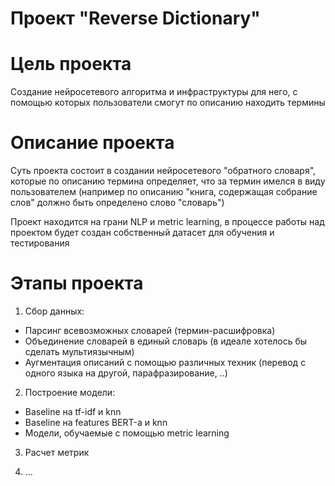 # Проект "Reverse Dictionary"



# Цель проекта
 Создание нейросетевого алгоритма и инфраструктуры для него, с помощью которых пользователи смогут по описанию находить термины


# Описание проекта
Суть проекта состоит в создании нейросетевого "обратного словаря", которые по описанию термина определяет, что за термин имелся в виду пользователем (например по описанию "книга, содержащая собрание слов" должно быть определено слово "словарь")

Проект находится на грани NLP и metric learning, в процессе работы над проектом будет создан собственный датасет для обучения и тестирования

# Этапы проекта

1. Сбор данных:
- Парсинг всевозможных словарей (термин-расшифровка)
- Объединение словарей в единый словарь (в идеале хотелось бы сделать мультиязычным)
- Аугментация описаний с помощью различных техник (перевод с одного языка на другой, парафразирование, ..)

2. Построение модели:
- Baseline на tf-idf и knn
- Baseline на features BERT-а и knn
- Модели, обучаемые с помощью metric learning

3. Расчет метрик

4. ...

